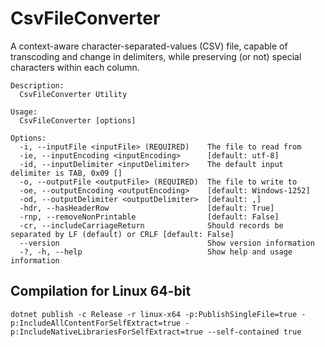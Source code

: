 # CsvFileConverter

A context-aware character-separated-values (CSV) file, capable of transcoding and change
in delimiters, while preserving (or not) special characters within each column.

```shell
Description:
  CsvFileConverter Utility

Usage:
  CsvFileConverter [options]

Options:
  -i, --inputFile <inputFile> (REQUIRED)    The file to read from
  -ie, --inputEncoding <inputEncoding>      [default: utf-8]
  -id, --inputDelimiter <inputDelimiter>    The default input delimiter is TAB, 0x09 []
  -o, --outputFile <outputFile> (REQUIRED)  The file to write to
  -oe, --outputEncoding <outputEncoding>    [default: Windows-1252]
  -od, --outputDelimiter <outputDelimiter>  [default: ,]
  -hdr, --hasHeaderRow                      [default: True]
  -rnp, --removeNonPrintable                [default: False]
  -cr, --includeCarriageReturn              Should records be separated by LF (default) or CRLF [default: False]
  --version                                 Show version information
  -?, -h, --help                            Show help and usage information

```

## Compilation for Linux 64-bit

```shell
dotnet publish -c Release -r linux-x64 -p:PublishSingleFile=true -p:IncludeAllContentForSelfExtract=true -p:IncludeNativeLibrariesForSelfExtract=true --self-contained true
```